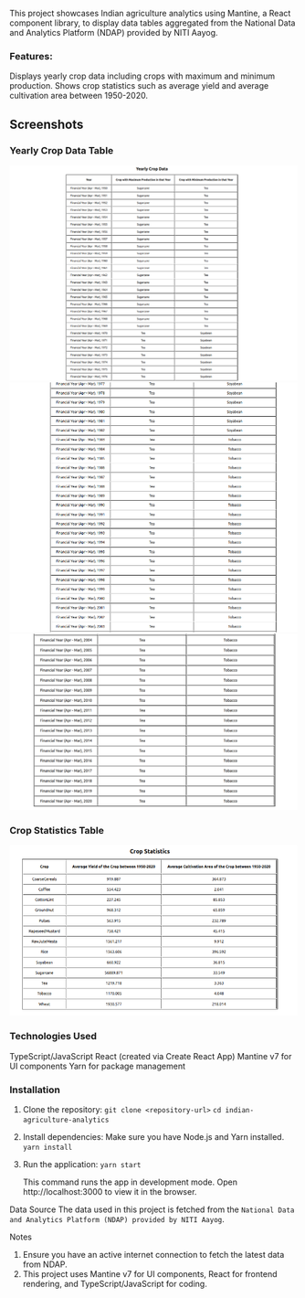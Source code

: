 This project showcases Indian agriculture analytics using Mantine, a React component library, to display data tables aggregated from the National Data and Analytics Platform (NDAP) provided by NITI Aayog.

### Features:
Displays yearly crop data including crops with maximum and minimum production.
Shows crop statistics such as average yield and average cultivation area between 1950-2020.

## Screenshots

### Yearly Crop Data Table

![Yearly Crop Data Table1](/public/screenshots/yearly_crop_data1.png)
![Yearly Crop Data Table2](/public/screenshots/yearly_crop_data2.png)
![Yearly Crop Data Table3](/public/screenshots/yearly_crop_data3.png)

### Crop Statistics Table

![Crop Statistics Table](/public/screenshots/crop_statistics.png)

### Technologies Used
TypeScript/JavaScript
React (created via Create React App)
Mantine v7 for UI components
Yarn for package management


### Installation

1. Clone the repository:
   `git clone <repository-url>`
   `cd indian-agriculture-analytics`

2. Install dependencies:
   Make sure you have Node.js and Yarn installed.
   `yarn install`

3. Run the application:
   `yarn start`

   This command runs the app in development mode. Open http://localhost:3000 to view it in the browser.


Data Source
The data used in this project is fetched from the `National Data and Analytics Platform (NDAP) provided by NITI Aayog`.

Notes
1. Ensure you have an active internet connection to fetch the latest data from NDAP.
2. This project uses Mantine v7 for UI components, React for frontend rendering, and TypeScript/JavaScript for coding.